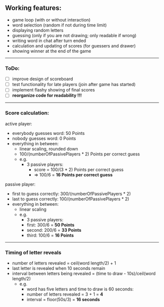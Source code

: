 ## Working features:

* game loop (with or without interaction)
* word selection (random if not during time limit)
* displaying random letters
* guessing (only if you are not drawing; only readable if wrong)
* writing word in chat after turn ended
* calculation and updating of scores (for guessers and drawer)
* showing winner at the end of the game

---

### **ToDo:**

* [ ] improve design of scoreboard
* [ ] test functionality for late players (join after game has started)
* [ ] implement flashy showing of final scores
* [ ] **reorganize code for readability !!!**

---

### **Score calculation:**

active player:

* everybody guesses word: 50 Points
* nobody guesses word: 0 Points
* everything in between:
  * linear scaling, rounded down
  * 100/(numberOfPassivePlayers \* 2) Points per correct guess
  * e.g.
    * 3 passive players:
      * score = 100/(3 \* 2) Points per correct guess
      * => 100/6 = **16 Points per correct guess**

passive player:

* first to guess correctly: 300/(numberOfPassivePlayers \* 2)
* last to guess correctly: 100/(numberOfPassivePlayers \* 2)
* everything in between:
  * linear scaling
  * e.g.
    * 3 passive players:
    * first: 300/6 = **50 Points**
    * second: 200/6 = **33 Points**
    * third: 100/6 = **16 Points**

---

### **Timing of letter reveals**

* number of letters revealed = ceil(word length/2) + 1
* last letter is revealed when 10 seconds remain
* interval between letters being revealed = (time to draw - 10s)/ceil(word length/2)
  * e.g.
    * word has five letters and time to draw is 60 seconds:
    * number of letters revealed = 3 + 1 = **4**
    * interval = floor(50s/3) = **16 seconds**
